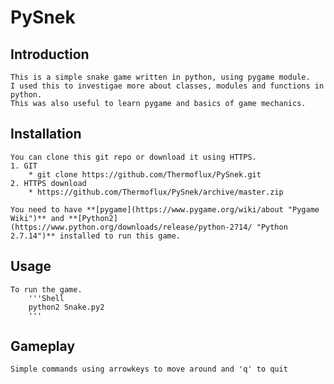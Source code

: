 # PySnek
	
## Introduction	
	This is a simple snake game written in python, using pygame module.
	I used this to investigae more about classes, modules and functions in python.
	This was also useful to learn pygame and basics of game mechanics.

## Installation
	You can clone this git repo or download it using HTTPS.
	1. GIT
		* git clone https://github.com/Thermoflux/PySnek.git
	2. HTTPS download
		* https://github.com/Thermoflux/PySnek/archive/master.zip
	
	You need to have **[pygame](https://www.pygame.org/wiki/about "Pygame Wiki")** and **[Python2](https://www.python.org/downloads/release/python-2714/ "Python 2.7.14")** installed to run this game.
	
## Usage

	To run the game.
		'''Shell
		python2 Snake.py2
		'''

## Gameplay

	Simple commands using arrowkeys to move around and 'q' to quit
	